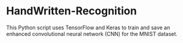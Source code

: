 # HandWritten-Recognition
This Python script uses TensorFlow and Keras to train and save an enhanced convolutional neural network (CNN) for the MNIST dataset.
